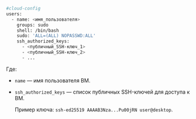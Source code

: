    ```bash
   #cloud-config
   users:
     - name: <имя_пользователя>
       groups: sudo
       shell: /bin/bash
       sudo: 'ALL=(ALL) NOPASSWD:ALL'
       ssh_authorized_keys:
         - <публичный_SSH-ключ_1>
         - <публичный_SSH-ключ_2>
         - ...
   ```

   Где:

   * `name` — имя пользователя ВМ.
   * `ssh_authorized_keys` — список публичных SSH-ключей для доступа к ВМ.
      
     Пример ключа: `ssh-ed25519 AAAAB3Nza...Pu00jRN user@desktop`.